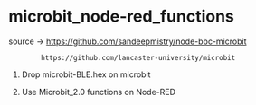 # microbit_node-red_functions
source ->   https://github.com/sandeepmistry/node-bbc-microbit
            
            https://github.com/lancaster-university/microbit

1)  Drop microbit-BLE.hex on microbit

2)  Use Microbit_2.0 functions on Node-RED
